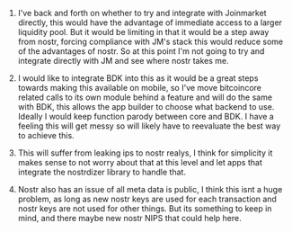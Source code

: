1) I've back and forth on whether to try and integrate with Joinmarket directly, this would have the advantage of immediate access to a larger liquidity pool. But it would be limiting in that it would be a step away from nostr, forcing compliance with JM's stack this would reduce some of the advantages of nostr. So at this point I'm not going to try and integrate directly with JM and see where nostr takes me. 

2) I would like to integrate BDK into this as it would be a great steps towards making this available on mobile, so I've move bitcoincore related calls to its own module behind a feature and will do the same with BDK, this allows the app builder to choose what backend to use. Ideally I would keep function parody between core and BDK.  I have a feeling this will get messy so will likely have to reevaluate the best way to achieve this.

3) This will suffer from leaking ips to nostr realys, I think for simplicity it makes sense to not worry about that at this level and let apps that integrate the nostrdizer library to handle that. 

4) Nostr also has an issue of all meta data is public, I think this isnt a huge problem, as long as new nostr keys are used for each transaction and nostr keys are not used for other things. But its something to keep in mind, and there maybe new nostr NIPS that could help here.   